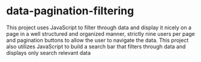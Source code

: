 # data-pagination-filtering
This project uses JavaScript to filter through data and display it nicely on a page in a well structured and organized manner, strictly nine users per page and pagination buttons to allow the user to navigate the data. This project also utilizes JavaScript to build a search bar that filters through data and displays only search relevant data
